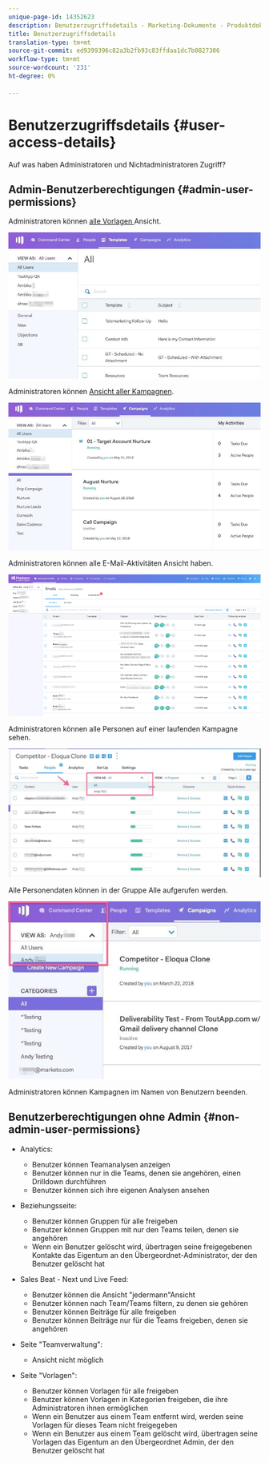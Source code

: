 ```yaml
---
unique-page-id: 14352623
description: Benutzerzugriffsdetails - Marketing-Dokumente - Produktdokumentation
title: Benutzerzugriffsdetails
translation-type: tm+mt
source-git-commit: ed9399396c82a3b2fb93c83ffdaa1dc7b0827306
workflow-type: tm+mt
source-wordcount: '231'
ht-degree: 0%

---
```



# Benutzerzugriffsdetails {#user-access-details}

Auf was haben Administratoren und Nichtadministratoren Zugriff?

## Admin-Benutzerberechtigungen {#admin-user-permissions}

Administratoren können [alle Vorlagen ](/help/marketo/product-docs/marketo-sales-connect/templates/view-template-list-as-a-another-user.md) Ansicht.

![](assets/templates.jpg)

Administratoren können [Ansicht aller Kampagnen](/help/marketo/product-docs/marketo-sales-connect/campaigns/view-campaigns-list-as-another-user.md).

![](assets/campaigns.jpg)

Administratoren können alle E-Mail-Aktivitäten Ansicht haben.

![](assets/user-access-details-3.png)

Administratoren können alle Personen auf einer laufenden Kampagne sehen.

![](assets/running.jpg)

Alle Personendaten können in der Gruppe Alle aufgerufen werden.

![](assets/viewed.jpg)

Administratoren können Kampagnen im Namen von Benutzern beenden.

## Benutzerberechtigungen ohne Admin {#non-admin-user-permissions}

* Analytics:

   * Benutzer können Teamanalysen anzeigen
   * Benutzer können nur in die Teams, denen sie angehören, einen Drilldown durchführen
   * Benutzer können sich ihre eigenen Analysen ansehen

* Beziehungsseite:

   * Benutzer können Gruppen für alle freigeben
   * Benutzer können Gruppen mit nur den Teams teilen, denen sie angehören
   * Wenn ein Benutzer gelöscht wird, übertragen seine freigegebenen Kontakte das Eigentum an den Übergeordnet-Administrator, der den Benutzer gelöscht hat

* Sales Beat - Next und Live Feed:

   * Benutzer können die Ansicht &quot;jedermann&quot;Ansicht
   * Benutzer können nach Team/Teams filtern, zu denen sie gehören
   * Benutzer können Beiträge für alle freigeben
   * Benutzer können Beiträge nur für die Teams freigeben, denen sie angehören

* Seite &quot;Teamverwaltung&quot;:

   * Ansicht nicht möglich

* Seite &quot;Vorlagen&quot;:

   * Benutzer können Vorlagen für alle freigeben
   * Benutzer können Vorlagen in Kategorien freigeben, die ihre Administratoren ihnen ermöglichen
   * Wenn ein Benutzer aus einem Team entfernt wird, werden seine Vorlagen für dieses Team nicht freigegeben
   * Wenn ein Benutzer aus einem Team gelöscht wird, übertragen seine Vorlagen das Eigentum an den Übergeordnet Admin, der den Benutzer gelöscht hat
